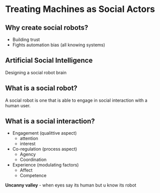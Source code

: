 # Treating Machines as Social Actors
## Why create social robots?
- Building trust
- Fights automation bias (all knowing systems)

## Artificial Social Intelligence
Designing a social robot brain

## What is a social robot?
A social robot is one that is able to engage in social interaction with a human user.

## What is a social interaction?
- Engagement (qualittive aspect)
	- attention
	- interest
- Co-regulation (process aspect)
	- Agency
	- Coordination
- Experience (modulating factors)
	- Affect
	- Competence


**Uncanny valley** - when eyes say its human but u know its robot



